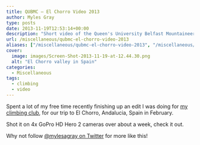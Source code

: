 ```yaml
---
title: QUBMC – El Chorro Video 2013
author: Myles Gray
type: posts
date: 2013-11-19T12:53:14+00:00
description: "Short video of the Queen's University Belfast Mountaineering Club trip to El Chorro, Spain"
url: /miscellaneous/qubmc-el-chorro-video-2013
aliases: ["/miscellaneous/qubmc-el-chorro-video-2013", "/miscellaneous/qubmc-el-chorro-video-2013/amp", "/just-for-fun/qubmc-el-chorro-video-2013", "/just-for-fun/qubmc-el-chorro-video-2013/amp"]
cover:
  image: images/Screen-Shot-2013-11-19-at-12.44.30.png
  alt: "El Chorro valley in Spain"
categories:
  - Miscellaneous
tags:
  - climbing
  - video
---
```


Spent a lot of my free time recently finishing up an edit I was doing for [my climbing club][1], for our trip to El Chorro, Andalucia, Spain in February.

Shot it on 4x GoPro HD Hero 2 cameras over about a week, check it out.

Why not follow [@mylesagray on Twitter][2] for more like this!

 [1]: http://qubmc.co.uk
 [2]: https://twitter.com/mylesagray